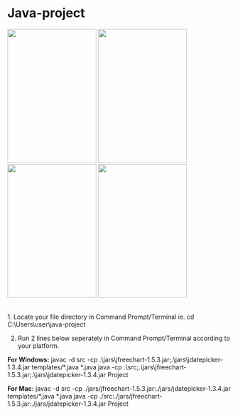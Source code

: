 # Java-project
<p>
  <img src="https://user-images.githubusercontent.com/93658180/207932851-b389cd96-dfca-45b6-8b61-0aac94e948ca.jpg" width="200" height="300">
  <img src="https://user-images.githubusercontent.com/93658180/207932864-4250a81e-3a3f-4b00-9072-9449b3ed6ff1.jpg" width="200" height="300">
  <img src="https://user-images.githubusercontent.com/93658180/207932882-a20e3165-4cc0-4e28-bd5e-b3aabf24b7b3.jpg" width="200" height="300">
 <img src="https://user-images.githubusercontent.com/93658180/207932889-699bb365-bcff-4c8f-9c59-4f5fea71e419.jpg" width="200" height="300">
</p>
<br>
1. Locate your file directory in Command Prompt/Terminal
ie. cd C:\Users\user\java-project

2. Run 2 lines below seperately in Command Prompt/Terminal according to your platform.

<b>For Windows:</b>
javac -d src -cp .\jars\jfreechart-1.5.3.jar;.\jars\jdatepicker-1.3.4.jar templates/*.java *.java
java -cp .\src;.\jars\jfreechart-1.5.3.jar;.\jars\jdatepicker-1.3.4.jar Project

<b>For Mac:</b>
javac -d src -cp ./jars/jfreechart-1.5.3.jar:./jars/jdatepicker-1.3.4.jar templates/*.java *.java
java -cp ./src:./jars/jfreechart-1.5.3.jar:./jars/jdatepicker-1.3.4.jar Project



